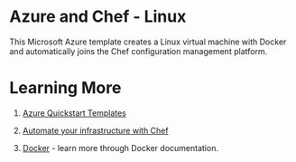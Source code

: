 # Azure and Chef - Linux

This Microsoft Azure template creates a Linux virtual machine with Docker and automatically joins the Chef configuration management platform.

# Learning More

1. [Azure Quickstart Templates](https://github.com/Azure/azure-quickstart-templates)

2. [Automate your infrastructure with Chef](https://www.chef.io/chef/)

3. [Docker](https://docs.docker.com/) - learn more through Docker documentation.